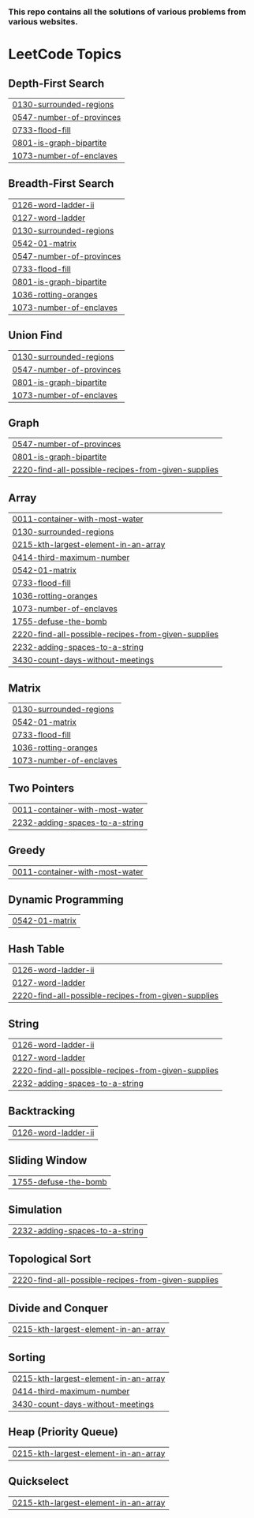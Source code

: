 ### This repo contains all the solutions of various problems from various websites.

<!---LeetCode Topics Start-->
# LeetCode Topics
## Depth-First Search
|  |
| ------- |
| [0130-surrounded-regions](https://github.com/Rawkush/Coding-practice/tree/master/0130-surrounded-regions) |
| [0547-number-of-provinces](https://github.com/Rawkush/Coding-practice/tree/master/0547-number-of-provinces) |
| [0733-flood-fill](https://github.com/Rawkush/Coding-practice/tree/master/0733-flood-fill) |
| [0801-is-graph-bipartite](https://github.com/Rawkush/Coding-practice/tree/master/0801-is-graph-bipartite) |
| [1073-number-of-enclaves](https://github.com/Rawkush/Coding-practice/tree/master/1073-number-of-enclaves) |
## Breadth-First Search
|  |
| ------- |
| [0126-word-ladder-ii](https://github.com/Rawkush/Coding-practice/tree/master/0126-word-ladder-ii) |
| [0127-word-ladder](https://github.com/Rawkush/Coding-practice/tree/master/0127-word-ladder) |
| [0130-surrounded-regions](https://github.com/Rawkush/Coding-practice/tree/master/0130-surrounded-regions) |
| [0542-01-matrix](https://github.com/Rawkush/Coding-practice/tree/master/0542-01-matrix) |
| [0547-number-of-provinces](https://github.com/Rawkush/Coding-practice/tree/master/0547-number-of-provinces) |
| [0733-flood-fill](https://github.com/Rawkush/Coding-practice/tree/master/0733-flood-fill) |
| [0801-is-graph-bipartite](https://github.com/Rawkush/Coding-practice/tree/master/0801-is-graph-bipartite) |
| [1036-rotting-oranges](https://github.com/Rawkush/Coding-practice/tree/master/1036-rotting-oranges) |
| [1073-number-of-enclaves](https://github.com/Rawkush/Coding-practice/tree/master/1073-number-of-enclaves) |
## Union Find
|  |
| ------- |
| [0130-surrounded-regions](https://github.com/Rawkush/Coding-practice/tree/master/0130-surrounded-regions) |
| [0547-number-of-provinces](https://github.com/Rawkush/Coding-practice/tree/master/0547-number-of-provinces) |
| [0801-is-graph-bipartite](https://github.com/Rawkush/Coding-practice/tree/master/0801-is-graph-bipartite) |
| [1073-number-of-enclaves](https://github.com/Rawkush/Coding-practice/tree/master/1073-number-of-enclaves) |
## Graph
|  |
| ------- |
| [0547-number-of-provinces](https://github.com/Rawkush/Coding-practice/tree/master/0547-number-of-provinces) |
| [0801-is-graph-bipartite](https://github.com/Rawkush/Coding-practice/tree/master/0801-is-graph-bipartite) |
| [2220-find-all-possible-recipes-from-given-supplies](https://github.com/Rawkush/Coding-practice/tree/master/2220-find-all-possible-recipes-from-given-supplies) |
## Array
|  |
| ------- |
| [0011-container-with-most-water](https://github.com/Rawkush/Coding-practice/tree/master/0011-container-with-most-water) |
| [0130-surrounded-regions](https://github.com/Rawkush/Coding-practice/tree/master/0130-surrounded-regions) |
| [0215-kth-largest-element-in-an-array](https://github.com/Rawkush/Coding-practice/tree/master/0215-kth-largest-element-in-an-array) |
| [0414-third-maximum-number](https://github.com/Rawkush/Coding-practice/tree/master/0414-third-maximum-number) |
| [0542-01-matrix](https://github.com/Rawkush/Coding-practice/tree/master/0542-01-matrix) |
| [0733-flood-fill](https://github.com/Rawkush/Coding-practice/tree/master/0733-flood-fill) |
| [1036-rotting-oranges](https://github.com/Rawkush/Coding-practice/tree/master/1036-rotting-oranges) |
| [1073-number-of-enclaves](https://github.com/Rawkush/Coding-practice/tree/master/1073-number-of-enclaves) |
| [1755-defuse-the-bomb](https://github.com/Rawkush/Coding-practice/tree/master/1755-defuse-the-bomb) |
| [2220-find-all-possible-recipes-from-given-supplies](https://github.com/Rawkush/Coding-practice/tree/master/2220-find-all-possible-recipes-from-given-supplies) |
| [2232-adding-spaces-to-a-string](https://github.com/Rawkush/Coding-practice/tree/master/2232-adding-spaces-to-a-string) |
| [3430-count-days-without-meetings](https://github.com/Rawkush/Coding-practice/tree/master/3430-count-days-without-meetings) |
## Matrix
|  |
| ------- |
| [0130-surrounded-regions](https://github.com/Rawkush/Coding-practice/tree/master/0130-surrounded-regions) |
| [0542-01-matrix](https://github.com/Rawkush/Coding-practice/tree/master/0542-01-matrix) |
| [0733-flood-fill](https://github.com/Rawkush/Coding-practice/tree/master/0733-flood-fill) |
| [1036-rotting-oranges](https://github.com/Rawkush/Coding-practice/tree/master/1036-rotting-oranges) |
| [1073-number-of-enclaves](https://github.com/Rawkush/Coding-practice/tree/master/1073-number-of-enclaves) |
## Two Pointers
|  |
| ------- |
| [0011-container-with-most-water](https://github.com/Rawkush/Coding-practice/tree/master/0011-container-with-most-water) |
| [2232-adding-spaces-to-a-string](https://github.com/Rawkush/Coding-practice/tree/master/2232-adding-spaces-to-a-string) |
## Greedy
|  |
| ------- |
| [0011-container-with-most-water](https://github.com/Rawkush/Coding-practice/tree/master/0011-container-with-most-water) |
## Dynamic Programming
|  |
| ------- |
| [0542-01-matrix](https://github.com/Rawkush/Coding-practice/tree/master/0542-01-matrix) |
## Hash Table
|  |
| ------- |
| [0126-word-ladder-ii](https://github.com/Rawkush/Coding-practice/tree/master/0126-word-ladder-ii) |
| [0127-word-ladder](https://github.com/Rawkush/Coding-practice/tree/master/0127-word-ladder) |
| [2220-find-all-possible-recipes-from-given-supplies](https://github.com/Rawkush/Coding-practice/tree/master/2220-find-all-possible-recipes-from-given-supplies) |
## String
|  |
| ------- |
| [0126-word-ladder-ii](https://github.com/Rawkush/Coding-practice/tree/master/0126-word-ladder-ii) |
| [0127-word-ladder](https://github.com/Rawkush/Coding-practice/tree/master/0127-word-ladder) |
| [2220-find-all-possible-recipes-from-given-supplies](https://github.com/Rawkush/Coding-practice/tree/master/2220-find-all-possible-recipes-from-given-supplies) |
| [2232-adding-spaces-to-a-string](https://github.com/Rawkush/Coding-practice/tree/master/2232-adding-spaces-to-a-string) |
## Backtracking
|  |
| ------- |
| [0126-word-ladder-ii](https://github.com/Rawkush/Coding-practice/tree/master/0126-word-ladder-ii) |
## Sliding Window
|  |
| ------- |
| [1755-defuse-the-bomb](https://github.com/Rawkush/Coding-practice/tree/master/1755-defuse-the-bomb) |
## Simulation
|  |
| ------- |
| [2232-adding-spaces-to-a-string](https://github.com/Rawkush/Coding-practice/tree/master/2232-adding-spaces-to-a-string) |
## Topological Sort
|  |
| ------- |
| [2220-find-all-possible-recipes-from-given-supplies](https://github.com/Rawkush/Coding-practice/tree/master/2220-find-all-possible-recipes-from-given-supplies) |
## Divide and Conquer
|  |
| ------- |
| [0215-kth-largest-element-in-an-array](https://github.com/Rawkush/Coding-practice/tree/master/0215-kth-largest-element-in-an-array) |
## Sorting
|  |
| ------- |
| [0215-kth-largest-element-in-an-array](https://github.com/Rawkush/Coding-practice/tree/master/0215-kth-largest-element-in-an-array) |
| [0414-third-maximum-number](https://github.com/Rawkush/Coding-practice/tree/master/0414-third-maximum-number) |
| [3430-count-days-without-meetings](https://github.com/Rawkush/Coding-practice/tree/master/3430-count-days-without-meetings) |
## Heap (Priority Queue)
|  |
| ------- |
| [0215-kth-largest-element-in-an-array](https://github.com/Rawkush/Coding-practice/tree/master/0215-kth-largest-element-in-an-array) |
## Quickselect
|  |
| ------- |
| [0215-kth-largest-element-in-an-array](https://github.com/Rawkush/Coding-practice/tree/master/0215-kth-largest-element-in-an-array) |
<!---LeetCode Topics End-->